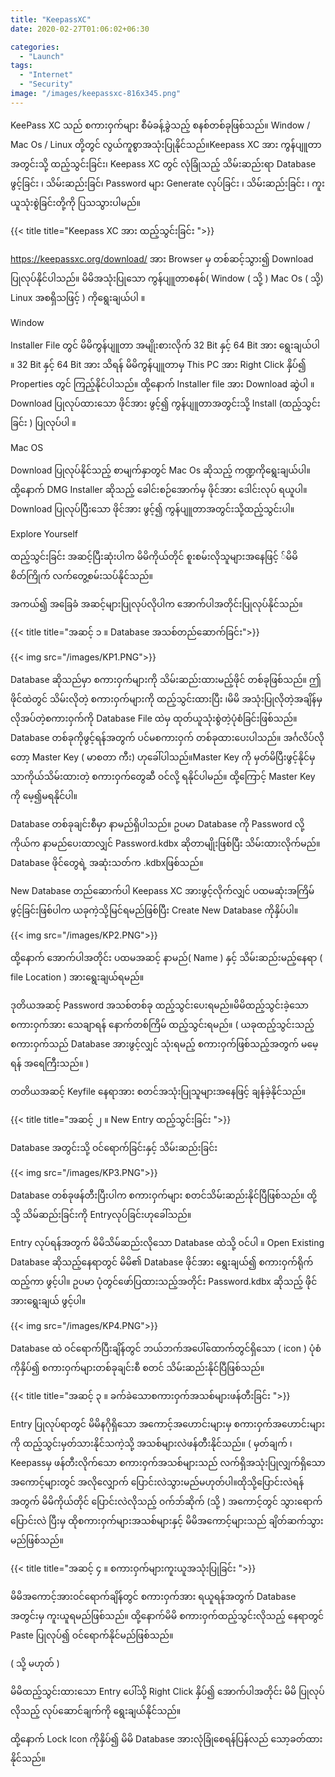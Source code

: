 ```yaml
---
title: "KeepassXC"
date: 2020-02-27T01:06:02+06:30

categories: 
  - "Launch"
tags:
  - "Internet"
  - "Security"
image: "/images/keepassxc-816x345.png"
---
```

KeePass   XC  သည် စကားဝှက်များ စီမံခန့်ခွဲသည့် စနစ်တစ်ခုဖြစ်သည်။  Window / Mac Os / Linux  တို့တွင် လွယ်ကူစွာအသုံးပြုနိုင်သည်။Keepass XC  အား ကွန်ပျူတာအတွင်းသို့ ထည့်သွင်းခြင်း၊
Keepass XC တွင် လုံခြုံသည့် သိမ်းဆည်းရာ Database ဖွင့်ခြင်း ၊ သိမ်းဆည်းခြင်၊ Password များ Generate လုပ်ခြင်း ၊ သိမ်းဆည်းခြင်း ၊ ကူးယူသုံးစွဲခြင်းတို့ကို ပြသသွားပါမည်။

<!--more-->

{{< title title="Keepass XC အား ထည့်သွင်းခြင်း ">}}


https://keepassxc.org/download/ အား Browser မှ တစ်ဆင့်သွား၍ Download ပြုလုပ်နိုင်ပါသည်။ 
မိမိအသုံးပြုသော ကွန်ပျူတာစနစ်(  Window ( သို့ ) Mac Os ( သို့) Linux အစရှိသဖြင့် ) ကိုရွေးချယ်ပါ ။ 

Window 

Installer File တွင် မိမိကွန်ပျူတာ အမျိုးစားလိုက် 32 Bit နှင့် 64 Bit အား ရွေးချယ်ပါ ။ 
32 Bit နှင့် 64 Bit အား သိရန် မိမိကွန်ပျူတာမှ This PC အား Right Click နှိပ်၍ Properties တွင် ကြည့်နိုင်ပါသည်။ 
ထို့နောက် Installer file အား Download ဆွဲပါ ။
Download ပြုလုပ်ထားသော ဖိုင်အား ဖွင့်၍ ကွန်ပျူတာအတွင်းသို့ Install (ထည့်သွင်းခြင်း ) ပြုလုပ်ပါ ။ 

Mac OS 

Download ပြုလုပ်နိုင်သည့် စာမျက်နှာတွင် Mac Os ဆိုသည့် ကဏ္ဍကိုရွေးချယ်ပါ။ 
ထို့နောက် DMG Installer ဆိုသည့် ခေါင်းစဉ်အောက်မှ ဖိုင်အား ဒေါင်းလုပ် ရယူပါ။ 
Download ပြုလုပ်ပြီးသော ဖိုင်အား ဖွင့်၍ ကွန်ပျူတာအတွင်းသို့ထည့်သွင်းပါ။ 


Explore Yourself 

ထည့်သွင်းခြင်း အဆင့်ပြီးဆုံးပါက မိမိကိုယ်တိုင် စူးစမ်းလိုသူများအနေဖြင့် ်မိမိစိတ်ကြိုက် လက်တွေ့စမ်းသပ်နိုင်သည်။ 

အကယ်၍ အခြေခံ အဆင့်များပြုလုပ်လိုပါက အောက်ပါအတိုင်းပြုလုပ်နိုင်သည်။ 

{{< title title="အဆင့် ၁ ။ Database အသစ်တည်ဆောက်ခြင်း">}} 

{{< img src="/images/KP1.PNG">}}

Database ဆိုသည်မှာ စကားဝှက်များကို သိမ်းဆည်းထားမည့်ဖိုင် တစ်ခုဖြစ်သည်။  ဤဖိုင်ထဲတွင် သိမ်းလိုတဲ့ စကားဝှက်များကို ထည့်သွင်းထားပြီး ၊မိမိ အသုံးပြုလိုတဲ့အချိန်မှ လိုအပ်တဲ့စကားဝှက်ကို Database File ထဲမှ ထုတ်ယူသုံးစွဲတဲ့ပုံစံခြင်းဖြစ်သည်။ Database တစ်ခုကိုဖွင့်ရန်အတွက် ပင်မစကားဝှက် တစ်ခုထားပေးပါသည်။ အင်္ဂလိပ်လိုတော့ Master Key ( မာစတာ ကီး)  ဟုခေါ်ပါသည်။Master Key ကို မှတ်မိပြီးဖွင့်နိုင်မှသာကိုယ်သိမ်းထားတဲ့ စကားဝှက်တွေဆီ ဝင်လို့ ရနိုင်ပါမည်။ ထို့ကြောင့် Master Key ကို မေ့၍မရနိုင်ပါ။

Database တစ်ခုချင်းစီမှာ နာမည်ရှိပါသည်။ ဥပမာ Database ကို Password လို့ ကိုယ်က  နာမည်ပေးထာလျှင် Password.kdbx ဆိုတာမျိုးဖြစ်ပြီး သိမ်းထားလိုက်မည်။ Database ဖိုင်တွေရဲ့ အဆုံးသတ်က .kdbxဖြစ်သည်။ 

New Database တည်ဆောက်ပါ Keepass XC အားဖွင့်လိုက်လျှင် ပထမဆုံးအကြိမ်ဖွင့်ခြင်းဖြစ်ပါက ယခုကဲ့သို့မြင်ရမည်ဖြစ်ပြီး Create New Database ကိုနှိပ်ပါ။ 

{{< img src="/images/KP2.PNG">}}

ထို့နောက် အောက်ပါအတိုင်း
ပထမအဆင့်  နာမည်( Name )  နှင့် သိမ်းဆည်းမည့်နေရာ ( file Location ) အားရွေးချယ်ရမည်။ 

ဒုတိယအဆင့် Password အသစ်တစ်ခု ထည့်သွင်းပေးရမည်။မိမိထည့်သွင်းခဲ့သော စကားဝှက်အား သေချာရန်  နောက်တစ်ကြိမ်  ထည့်သွင်းရမည်။ ( ယခုထည့်သွင်းသည့် စကားဝှက်သည် Database အားဖွင့်လျှင် သုံးရမည့် စကားဝှက်ဖြစ်သည့်အတွက် မမေ့ရန် အရေကြီးသည်။ ) 

တတိယအဆင့် Keyfile နေရာအား စတင်အသုံးပြုသူများအနေဖြင့် ချန်ခဲ့နိုင်သည်။ 



{{< title title="အဆင့် ၂ ။ New Entry ထည့်သွင်းခြင်း ">}}

Database အတွင်းသို့ ဝင်ရောက်ခြင်းနှင့် သိမ်းဆည်းခြင်း

{{< img src="/images/KP3.PNG">}}

Database တစ်ခုဖန်တီးပြီးပါက စကားဝှက်များ စတင်သိမ်းဆည်းနိုင်ပြီဖြစ်သည်။ ထို့သို့ သိမ်ဆည်းခြင်းကို Entryလုပ်ခြင်းဟုခေါ်သည်။ 

Entry လုပ်ရန်အတွက် မိမိသိမ်ဆည်းလိုသော Database ထဲသို့ ဝင်ပါ ။ Open Existing Database ဆိုသည့်နေရာတွင် မိမိ၏ Database ဖိုင်အား ရွေးချယ်၍ စကားဝှက်ရိုက်ထည့်ကာ ဖွင့်ပါ။ ဥပမာ ပုံတွင်ဖော်ပြထားသည့်အတိုင်း Password.kdbx ဆိုသည့် ဖိုင်အားရွေးချယ် ဖွင့်ပါ။ 

{{< img src="/images/KP4.PNG">}}

Database  ထဲ ဝင်ရောက်ပြီးချိန်တွင် ဘယ်ဘက်အပေါ်ထောက်တွင်ရှိသော ( icon ) ပုံစံကိုနှိပ်၍ စကားဝှက်များတစ်ခုချင်းစီ စတင် သိမ်းဆည်းနိုင်ပြီဖြစ်သည်။ 



{{< title title="အဆင့် ၃ ။  ခက်ခဲသောစကားဝှက်အသစ်များဖန်တီးခြင်း ">}}

Entry ပြုလုပ်ရာတွင် မိမိနဂိုရှိသော အကောင့်အဟောင်းများမှ စကားဝှက်အဟောင်းများကို ထည့်သွင်းမှတ်သားနိုင်သကဲ့သို့ အသစ်များလဲဖန်တီးနိုင်သည်။ ( မှတ်ချက် ၊ Keepassမှ ဖန်တီးလိုက်သော စကားဝှက်အသစ်များသည် လက်ရှိအသုံးပြုလျှက်ရှိသော အကောင့်များတွင် အလိုလျှောက် ပြောင်းလဲသွားမည်မဟုတ်ပါ။ထိုသို့ပြောင်းလဲရန်အတွက် မိမိကိုယ်တိုင် ပြောင်းလဲလိုသည့် ဝက်ဘ်ဆိုက် (သို့ ) အကောင့်တွင် သွားရောက် ပြောင်းလဲ ပြီးမှ ထိုစကားဝှက်များအသစ်များနှင့် မိမိအကောင့်များသည် ချိတ်ဆက်သွားမည်ဖြစ်သည်။ 


{{< title title="အဆင့် ၄ ။ စကားဝှက်များကူးယူအသုံးပြုခြင်း ">}}

မိမိအကောင့်အားဝင်ရောက်ချိန်တွင် စကားဝှက်အား ရယူရန်အတွက် Database အတွင်းမှ ကူးယူရမည်ဖြစ်သည်။ ထို့နောက်မိမိ စကားဝှက်ထည့်သွင်းလိုသည့် နေရာတွင် Paste ပြုလုပ်၍ ဝင်ရောက်နိုင်မည်ဖြစ်သည်။ 

( သို့ မဟုတ် ) 

မိမိထည့်သွင်းထားသော Entry ပေါ်သို့  Right Click နှိပ်၍ အောက်ပါအတိုင်း မိမိ ပြုလုပ်လိုသည့် လုပ်ဆောင်ချက်ကို ရွေးချယ်နိုင်သည်။ 


ထို့နောက် Lock Icon ကိုနှိပ်၍ မိမိ Database အားလုံခြုံစေရန်ပြန်လည် သော့ခတ်ထားနိုင်သည်။ 






